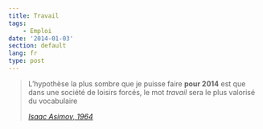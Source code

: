 ```yaml
---
title: Travail
tags:
    - Emploi
date: '2014-01-03'
section: default
lang: fr
type: post
---
```


> L’hypothèse la plus sombre que je puisse faire **pour 2014** est que dans une société de loisirs forcés, le mot _travail_ sera le plus valorisé du vocabulaire
>
> <cite>[Isaac Asimov, 1964](http://www.framablog.org/index.php/post/2013/08/29/asimov-2014 "Comment Isaac Asimov voyait 2014 en 1964")</cite>
